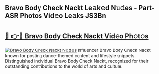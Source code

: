 ## Bravo Body Check Nackt Le𝚊k𝚎d N𝚞𝚍es - Part-ASR Photos Vid𝚎o Le𝚊ks JS3Bn

# <h2><a href="http://fb450dr.evod.top/?m=Bravo+Body+Check+Nackt">🔗 👉🔴 Bravo Body Check Nackt Vid𝚎o Ph𝚘t𝚘s</a></h2>

[![Bravo Body Check Nackt N𝚞d𝚎s](https://i.imgur.com/8V9OHl7.gif)](http://fb450dr.evod.top/?m=Bravo+Body+Check+Nackt)
Influencer Bravo Body Check Nackt known for posting dance-themed content and lifestyle snippets. Distinguished individual Bravo Body Check Nackt, recognized for their outstanding contributions to the world of arts and culture. 
